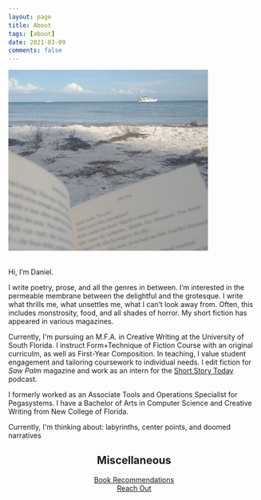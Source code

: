 ```yaml
---
layout: page
title: About
tags: [about]
date: 2021-03-09
comments: false
---
```

<p class="aligncenter">
<img src="/assets/book-and-boat-crop.jpg" alt = "Photo of a book being read by the beach" style="width:400px;">
</p>
<br>
Hi, I’m Daniel.

I write poetry, prose, and all the genres in between. I’m interested in the permeable membrane between the delightful and the grotesque. I write what thrills me, what unsettles me, what I can’t look away from. Often, this includes monstrosity, food, and all shades of horror. My short fiction has appeared in various magazines.

Currently, I'm pursuing an M.F.A. in Creative Writing at the University of South Florida. I instruct Form+Technique of Fiction Course with an original curriculm, as well as First-Year Composition. In teaching, I value student engagement and tailoring coursework to individual needs. I edit fiction for <i>Saw Palm</i> magazine and work as an intern for the <a href="https://ddykiel.github.io/book-recs/">Short Story Today</a> podcast.

I formerly worked as an Associate Tools and Operations Specialist for Pegasystems. I have a Bachelor of Arts in Computer Science and Creative Writing from New College of Florida.

Currently, I'm thinking about: labyrinths, center points, and doomed narratives

<h2><center>Miscellaneous</center></h2>  
  
<center><a href="https://ddykiel.github.io/book-recs/">Book Recommendations</a></center>
<center><a href="https://ddykiel.github.io/reach-out/">Reach Out</a></center>
<!-- <center><a href="https://ddykiel.github.io/credits/">Credits</a></center> -->
